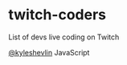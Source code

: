 # twitch-coders
List of devs live coding on Twitch

[@kyleshevlin](http://twitch.tv/kyleshevlin) JavaScript
